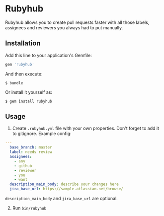 # Rubyhub

Rubyhub allows you to create pull requests faster with all those labels, assignees and reviewers you always had to put manually.

## Installation

Add this line to your application's Gemfile:

```ruby
gem 'rubyhub'
```

And then execute:

    $ bundle

Or install it yourself as:

    $ gem install rubyhub

## Usage

1. Create `.rubyhub.yml` file with your own properties. Don't forget to add it to gitignore.
Example config:
```yaml
---
  base_branch: master
  label: needs review
  assignees:
    - any
    - github
    - reviewer
    - you
    - want
  description_main_body: describe your changes here
  jira_base_url: https://sample.atlassian.net/browse/
```

`description_main_body` and `jira_base_url` are optional.

2. Run `bin/rubyhub`

